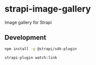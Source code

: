 # strapi-image-gallery

Image gallery for Strapi

## Development

```bash
npm install -g @strapi/sdk-plugin

strapi-plugin watch:link
```
